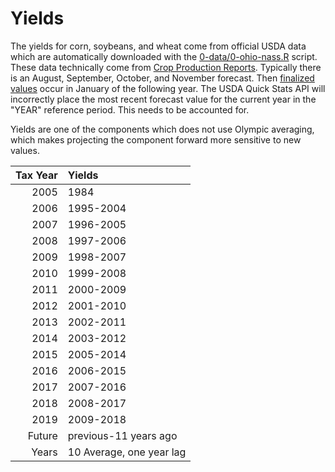 # Yields

The yields for corn, soybeans, and wheat come from official USDA data which are automatically downloaded with the [0-data/0-ohio-nass.R](0-data/0-ohio-nass.R) script. These data technically come from [Crop Production Reports](https://usda.mannlib.cornell.edu/MannUsda/viewDocumentInfo.do?documentID=1046). Typically there is an August, September, October, and November forecast. Then [finalized values](https://usda.mannlib.cornell.edu/MannUsda/viewDocumentInfo.do?documentID=1047) occur in January of the following year. The USDA Quick Stats API will incorrectly place the most recent forecast value for the current year in the "YEAR" reference period. This needs to be accounted for.

Yields are one of the components which does not use Olympic averaging, which makes projecting the component forward more sensitive to new values.

| Tax Year|Yields    |
|--------:|:---------|
|     2005|1984      |
|     2006|1995-2004 |
|     2007|1996-2005 |
|     2008|1997-2006 |
|     2009|1998-2007 |
|     2010|1999-2008 |
|     2011|2000-2009 |
|     2012|2001-2010 |
|     2013|2002-2011 |
|     2014|2003-2012 |
|     2015|2005-2014 |
|     2016|2006-2015 |
|     2017|2007-2016 |
|     2018|2008-2017 |
|     2019|2009-2018 |
|   Future|previous-11 years ago |
|    Years|10 Average, one year lag |
